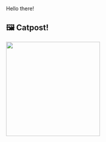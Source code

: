 Hello there!



## 🖼️ Catpost!

<sub>
    <img src="https://cdn2.thecatapi.com/images/e1p.jpg" height="256">
</sub>

